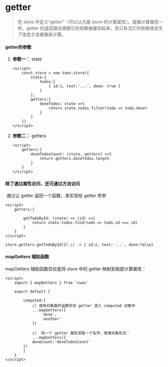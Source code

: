 # getter

> 在 store 中定义“getter”（可以认为是 store 的计算属性）。就像计算属性一样，getter 的返回值会根据它的依赖被缓存起来，且只有当它的依赖值发生了改变才会被重新计算。

#### getter的参数

 1. **参数一：** state

    ```vue
    <script>
    	const store = new Vuex.store({
            state:{
                todos:[
                    { id:1, text:'...', done: true }
                ]
            },
            getters:{
                doneTodos: state =>{
                    return state.todos.filter(todo => todo.done)
                }
            }
        })
    </script>
    ```

 2. **参数二：** getters

    ```vue
    <script>
    	getters:{
            doneTodosCount: (state, getters) =>{
                return getters.doneTodos.length
            }
        }
    </script>
    ```

#### 除了通过属性访问，还可通过方法访问

​	通过让 getter 返回一个函数，来实现给 getter 传参

```vue
<script>
	getters:{
        
        getTodoById: (state) => (id) =>{
            return state.todos.find(todo => todo.id === id)
        }
    }
</script>

store.getters.getTodoById(2) // -> { id:2, text:'...', done:false}
```

#### mapGetters 辅助函数

mapGetters 辅助函数仅仅是将 store 中的 getter 映射到局部计算属性：

```vue
<script>
	import { mapGetters } from 'vuex'
    
    export default {
        
        computed:{
            // 使用对象展开运算符将 getter 混入 computed 对象中
            ...mapGetters([
                'done',
                'another'
            ])
            
            //	将一个 getter 属性另取一个名字，使用对象形式：
			...mapGetters({
            doneCount:'doneTodosCount'
        })
        }
    }
</script>
```

